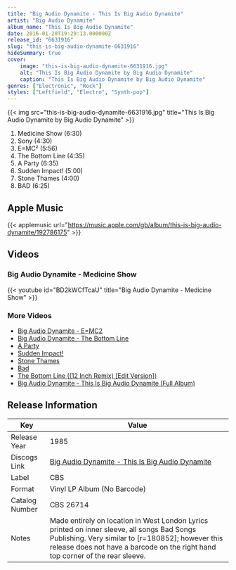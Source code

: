 ```yaml
---
title: "Big Audio Dynamite - This Is Big Audio Dynamite"
artist: "Big Audio Dynamite"
album_name: "This Is Big Audio Dynamite"
date: 2016-01-20T19:29:13.000000Z
release_id: "6631916"
slug: "this-is-big-audio-dynamite-6631916"
hideSummary: true
cover:
    image: "this-is-big-audio-dynamite-6631916.jpg"
    alt: "This Is Big Audio Dynamite by Big Audio Dynamite"
    caption: "This Is Big Audio Dynamite by Big Audio Dynamite"
genres: ["Electronic", "Rock"]
styles: ["Leftfield", "Electro", "Synth-pop"]
---
```


{{< img src="this-is-big-audio-dynamite-6631916.jpg" title="This Is Big Audio Dynamite by Big Audio Dynamite" >}}

<!-- section break -->

1. Medicine Show (6:30)
2. Sony (4:30)
3. E=MC² (5:56)
4. The Bottom Line (4:35)
5. A Party (6:35)
6. Sudden Impact! (5:00)
7. Stone Thames (4:00)
8. BAD (6:25)

<!-- section break -->




## Apple Music
{{< applemusic url="https://music.apple.com/gb/album/this-is-big-audio-dynamite/192786175" >}}





## Videos
### Big Audio Dynamite - Medicine Show
{{< youtube id="BD2kWCfTcaU" title="Big Audio Dynamite - Medicine Show" >}}<br>

### More Videos

- [Big Audio Dynamite - E=MC2](https://www.youtube.com/watch?v=cHTDkJ-bQqM)
- [Big Audio Dynamite - The Bottom Line](https://www.youtube.com/watch?v=4V5Zoe84BjE)
- [A Party](https://www.youtube.com/watch?v=UgqMpWU8gMI)
- [Sudden Impact!](https://www.youtube.com/watch?v=OrdVzLio6T4)
- [Stone Thames](https://www.youtube.com/watch?v=fD6Qr3O29vM)
- [Bad](https://www.youtube.com/watch?v=CmIywAI2erw)
- [The Bottom Line ((12 Inch Remix) [Edit Version])](https://www.youtube.com/watch?v=0Dxd-lp4rlk)
- [Big Audio Dynamite - This Is Big Audio Dynamite (Full Album)](https://www.youtube.com/watch?v=GUM0B35JL9A)


## Release Information
|  Key           | Value                                                |
| ---------------| ---------------------------------------------------- |
| Release Year   | 1985                                   |
| Discogs Link   | [Big Audio Dynamite - This Is Big Audio Dynamite](https://www.discogs.com/release/6631916-Big-Audio-Dynamite-This-Is-Big-Audio-Dynamite) |
| Label          | CBS |
| Format         | Vinyl LP Album (No Barcode) |
| Catalog Number | CBS 26714 |
| Notes | Made entirely on location in West London  Lyrics printed on inner sleeve, all songs Bad Songs Publishing.  Very similar to [r=180852]; however this release does not have a barcode on the right hand top corner of the rear sleeve.  |